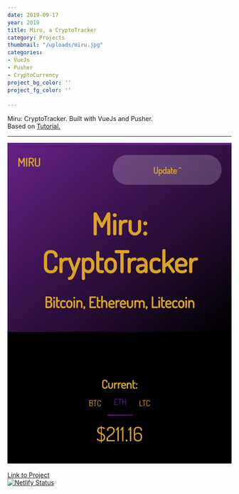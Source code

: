 ```yaml
---
date: 2019-09-17
year: 2019
title: Miru, a CryptoTracker
category: Projects
thumbnail: "/uploads/miru.jpg"
categories:
- VueJs
- Pusher
- CryptoCurrency
project_bg_color: ''
project_fg_color: ''

---
```

Miru: CryptoTracker. Built with VueJs and Pusher.  
Based on [Tutorial.](https://pusher.com/tutorials/cryptocurrency-tracker-vue)  

---
![...](/uploads/miru.jpg)  


[Link to Project](https://miru.netlify.com)  
[![Netlify Status](https://api.netlify.com/api/v1/badges/0695a486-f447-4474-b09b-c33ac43ec4d4/deploy-status)](https://app.netlify.com/sites/miru/deploys)
